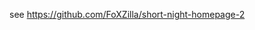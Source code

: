 see https://github.com/FoXZilla/short-night-homepage-2

<!--
# short-night-homepage
The homepage for short-night

For dev:

```bash
yarn
yarn run dev
```

For build:
yarn run build
-->
